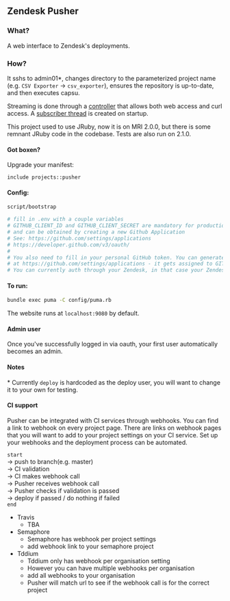 ## Zendesk Pusher

### What?

A web interface to Zendesk's deployments.

### How?

It sshs to admin01\*, changes directory to the parameterized project name (e.g. `CSV Exporter` -> `csv_exporter`),
ensures the repository is up-to-date, and then executes capsu.

Streaming is done through a [controller](app/controllers/streams_controller.rb) that allows both web access and curl access. A [subscriber thread](config/initializers/instrumentation.rb) is created on startup.

This project used to use JRuby, now it is on MRI 2.0.0, but there is some remnant JRuby code in the codebase. Tests are also run on 2.1.0.

#### Got boxen?

Upgrade your manifest:
```Puppet
include projects::pusher
```

#### Config:

```bash
script/bootstrap

# fill in .env with a couple variables
# GITHUB_CLIENT_ID and GITHUB_CLIENT_SECRET are mandatory for production
# and can be obtained by creating a new Github Application
# See: https://github.com/settings/applications
# https://developer.github.com/v3/oauth/
#
# You also need to fill in your personal GitHub token. You can generate a new
# at https://github.com/settings/applications - it gets assigned to GITHUB_TOKEN.
# You can currently auth through your Zendesk, in that case your Zendesk token gets set to CLIENT_SECRET. Make one at https://<YOU>.zendesk.com/agent/#/admin/api -> OAuth clients. Set the UID to 'deployment' and the redirect URL to http://localhost:9080/auth/zendesk/callback
```

#### To run:

```bash
bundle exec puma -C config/puma.rb
```

The website runs at `localhost:9080` by default.

#### Admin user

Once you've successfully logged in via oauth, your first user automatically becomes an admin.

#### Notes

\* Currently `deploy` is hardcoded as the deploy user, you will want
to change it to your own for testing.

[1]: https://github.com/rails/rails/issues/10989

#### CI support

Pusher can be integrated with CI services through webhooks.
You can find a link to webhook on every project page.
There are links on webhook pages that you will want to add to your project settings on your CI service.
Set up your webhooks and the deployment process can be automated.

`start`  
-> push to branch(e.g. master)  
-> CI validation  
-> CI makes webhook call  
-> Pusher receives webhook call  
-> Pusher checks if validation is passed  
-> deploy if passed / do nothing if failed  
`end`  

* Travis
    * TBA
* Semaphore
    * Semaphore has webhook per project settings
    * add webhook link to your semaphore project
* Tddium
    * Tddium only has webhook per organisation setting
    * However you can have multiple webhooks per organisation
    * add all webhooks to your organisation
    * Pusher will match url to see if the webhook call is for the correct project
